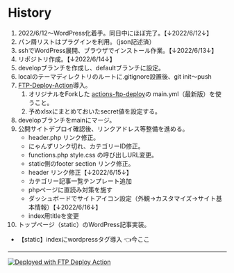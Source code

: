 
# History

1. 2022/6/12〜WordPress化着手。同日中にほぼ完了。【↓2022/6/12↓】
2. パン屑リストはプラグインを利用。（json記述済）
3. sshでWordPress展開、ブラウザでインストール作業。【↓2022/6/13↓】
4. リポジトリ作成。【↓2022/6/14↓】
5. developブランチを作成し、defaultブランチに設定。
6. localのテーマディレクトリのルートに.gitignore設置後、git init〜push
7. [FTP-Deploy-Action](https://github.com/SamKirkland/FTP-Deploy-Action)導入。
   1. オリジナルをForkした [actions-ftp-deploy](https://github.com/chum9625/actions-ftp-deploy)の main.yml（最新版）を使うこと。
   2. 予めxlsxにまとめておいたsecret値を設定する。
8. developブランチをmainにマージ。
9. 公開サイトデプロイ確認後、リンクアドレス等整備を進める。
   - header.php リンク修正。
   - にゃんずリンク切れ、カテゴリーID修正。
   - functions.php style.css の呼び出しURL変更。
   - static側のfooter section リンク修正。 
   - header リンク修正【↓2022/6/15↓】
   - カテゴリー記事一覧テンプレート追加
   - phpページに直読み対策を施す
   - ダッシュボードでサイトアイコン設定（外観→カスタマイズ→サイト基本情報）【↓2022/6/16↓】
   - index用titleを変更
10. トップページ（static）のWordPress記事実装。
   - 【static】indexにwordpressタグ導入 👈今ここ

---

[<img alt="Deployed with FTP Deploy Action" src="https://img.shields.io/badge/Deployed With-FTP DEPLOY ACTION-%3CCOLOR%3E?style=for-the-badge&color=0077b6">](https://github.com/SamKirkland/FTP-Deploy-Action)
